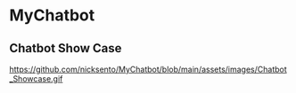# MyChatbot

## Chatbot Show Case
https://github.com/nicksento/MyChatbot/blob/main/assets/images/Chatbot_Showcase.gif
